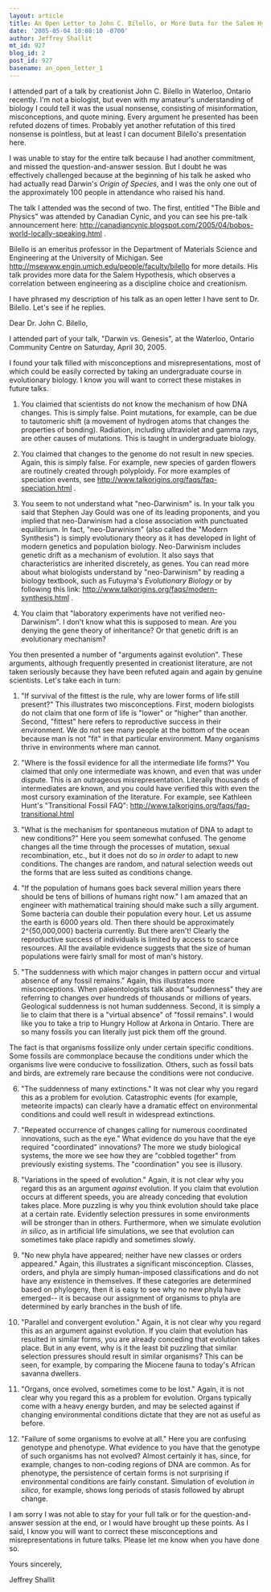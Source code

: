 ```yaml
---
layout: article
title: An Open Letter to John C. Bilello, or More Data for the Salem Hypothesis
date: '2005-05-04 10:08:10 -0700'
author: Jeffrey Shallit
mt_id: 927
blog_id: 2
post_id: 927
basename: an_open_letter_1
---
```

I attended part of a talk by creationist John C. Bilello in Waterloo, Ontario recently.   I'm not a biologist, but even with my amateur's understanding of biology I could tell it was the usual nonsense, consisting of misinformation, misconceptions, and quote mining.  Every argument he presented has been refuted dozens of times.  Probably yet another refutation of this tired nonsense is pointless, but at least I can document Bilello's presentation here.

I was unable to stay for the entire talk because I had another commitment, and missed the question-and-answer session.   But I doubt he was effectively challenged because at the beginning of his talk he asked who had actually read Darwin's _Origin of Species_, and I was the only one out of the approximately 100 people in attendance who raised his hand.  

The talk I attended was the second of two.  The first, entitled "The Bible and Physics" was attended by Canadian Cynic, and you can see his pre-talk announcement here:  http://canadiancynic.blogspot.com/2005/04/bobos-world-locally-speaking.html .

Bilello is an emeritus professor in the Department of Materials Science and Engineering at the University of Michigan.  See http://msewww.engin.umich.edu/people/faculty/bilello for more details.  His talk provides more data for the Salem Hypothesis, which observes a correlation between engineering as a discipline choice and creationism.

I have phrased my description of his talk as an open letter I have sent to Dr. Bilello.  Let's see if he replies.

Dear Dr. John C. Bilello,

I attended part of your talk, "Darwin vs. Genesis", at the Waterloo, Ontario Community Centre on Saturday, April 30, 2005.

I found your talk filled with misconceptions and misrepresentations, most of which could be easily corrected by taking an undergraduate course in evolutionary biology.  I know you will want to correct these mistakes in future talks.

1.  You claimed that scientists do not know the mechanism of how DNA changes.  This is simply false.   Point mutations, for example, can be due to tautomeric shift (a movement of hydrogen atoms that changes the properties of bonding).  Radiation, including ultraviolet and gamma rays, are other causes of mutations.  This is taught in undergraduate biology.

2.  You claimed that changes to the genome do not result in new species. Again, this is simply false.  For example, new species of garden flowers are routinely created through polyploidy.  For more examples of speciation events, see http://www.talkorigins.org/faqs/faq-speciation.html .

3.  You seem to not understand what "neo-Darwinism" is. In your talk you said that Stephen Jay Gould was one of its leading proponents, and you implied that neo-Darwinism had a close association with punctuated equilibrium.  In fact, "neo-Darwinism" (also called the "Modern Synthesis") is simply evolutionary theory as it has developed in light of modern genetics and population biology. Neo-Darwinism includes genetic drift as a mechanism of evolution.  It also says that characteristics are inherited discretely, as genes. You can read more about what biologists understand by "neo-Darwinism" by reading a biology textbook, such as Futuyma's _Evolutionary Biology_ or by following this link:  http://www.talkorigins.org/faqs/modern-synthesis.html .  

4.  You claim that "laboratory experiments have not verified neo-Darwinism". I don't know what this is supposed to mean.  Are you denying the gene theory of inheritance?  Or that genetic drift is an evolutionary mechanism?  

You then presented a number of "arguments against evolution".  These arguments, although frequently presented in creationist literature, are not taken seriously because they have been refuted again and again by genuine scientists.  Let's take each in turn:

1.  "If survival of the fittest is the rule, why are lower forms of life still present?" This illustrates two misconceptions.  First, modern biologists do not claim that one form of life is "lower" or "higher" than another.   Second, "fittest" here refers to reproductive success in their environment.  We do not see many people at the bottom of the ocean because man is not "fit" in that particular environment. Many organisms thrive in environments where man cannot.  

2.  "Where is the fossil evidence for all the intermediate life forms?"  You claimed that only one intermediate was known, and even that was under dispute.  This is an outrageous misrepresentation.  Literally thousands of intermediates are known, and you could have verified this with even the most cursory examination of the literature.  For example, see Kathleen Hunt's "Transitional Fossil FAQ":
http://www.talkorigins.org/faqs/faq-transitional.html

3.  "What is the mechanism for spontaneous mutation of DNA to adapt to new conditions?"  Here you seem somewhat confused.    The genome changes all the time through the processes of mutation, sexual recombination, etc., but it does not do so _in order_ to adapt to new conditions.  The changes are random, and natural selection weeds out the forms that are less suited as conditions change.

4.  "If the population of humans goes back several million years there should be tens of billions of humans right now."   I am amazed that an engineer with mathematical training should make such a silly argument.   Some bacteria can double their population every hour.  Let us assume the earth is 6000 years old. Then there should be approximately 2^{50,000,000} bacteria currently. But there aren't!  Clearly the reproductive success of individuals is limited by access to scarce resources.  All the available evidence suggests that the size of human populations were fairly small for most of man's history.

5.  "The suddenness with which major changes in pattern occur and virtual absence of any fossil remains."   Again, this illustrates more misconceptions. When paleontologists talk about "suddenness" they are referring to changes over hundreds of thousands or millions of years.  Geological suddenness is not human suddenness.  Second, it is simply a lie to claim that there is a "virtual absence" of "fossil remains".  I would like you to take a trip to Hungry Hollow at Arkona in Ontario.  There are so many fossils you can literally just pick them off the ground.  

The fact is that organisms fossilize only under certain specific conditions.  Some fossils are commonplace because the conditions under which the organisms live were conducive to fossilization.  Others, such as fossil bats and birds, are extremely rare because the conditions were not conducive.

6.  "The suddenness of many extinctions."    It was not clear why you regard this as a problem for evolution.  Catastrophic events (for example, meteorite impacts) can clearly have a dramatic effect on environmental conditions and could well result in widespread extinctions.

7.  "Repeated occurrence of changes calling for numerous coordinated innovations, such as the eye." What evidence do you have that the eye required "coordinated" innovations?  The more we study biological systems, the more we see how they are "cobbled together" from previously existing systems.  The "coordination" you see is illusory.

8.  "Variations in the speed of evolution."  Again, it is not clear why you regard this as an argument _against_ evolution.  If you claim that evolution occurs at different speeds, you are already conceding that evolution takes place.  More puzzling is why you think evolution should take place at a certain rate.  Evidently selection pressures in some environments will be stronger than in others.  Furthermore, when we simulate evolution _in silico_, as in artificial life simulations, we see that evolution can sometimes take place rapidly and sometimes slowly.

9.  "No new phyla have appeared; neither have new classes or orders appeared."  Again, this illustrates a significant misconception.  Classes, orders, and phyla are simply human-imposed classifications and do not have any existence in themselves.  If these categories are determined based on phylogeny, then it is easy to see why no new phyla have emerged-- it is because our assignment of organisms to  phyla are determined by early branches in the bush of life.

10.  "Parallel and convergent evolution."  Again, it is not clear why you regard this as an argument against evolution.  If you claim that evolution has resulted in similar forms, you are already conceding that evolution takes place.  But in any event, why is it the least bit puzzling that similar selection pressures should result in similar organisms?  This can be seen, for example, by comparing the Miocene fauna to today's African savanna dwellers.

11.  "Organs, once evolved, sometimes come to be lost."  Again, it is not clear why you regard this as a problem for evolution.  Organs typically come with a heavy energy burden, and may be selected against if changing environmental conditions dictate that they are not as useful as before.

12.  "Failure of some organisms to evolve at all."  Here you are confusing  genotype and phenotype.  What evidence to you have that the genotype of such organisms has not evolved?  Almost certainly it has, since, for example, changes to non-coding regions of DNA are common.  As for phenotype, the persistence of certain forms is not surprising if environmental conditions are fairly constant.  Simulation of evolution _in silico_, for example, shows long periods of stasis followed by abrupt change.

I am sorry I was not able to stay for your full talk or for the question-and-answer session at the end, or I would have brought up these points.  As I said, I know you will want to correct these misconceptions and misrepresentations in future talks. Please let me know when you have done so.

Yours sincerely,

Jeffrey Shallit
